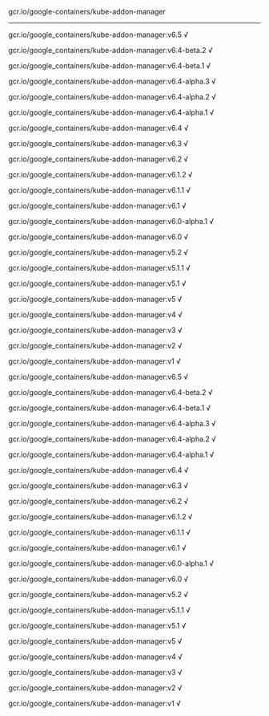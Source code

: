 gcr.io/google-containers/kube-addon-manager 

----
gcr.io/google_containers/kube-addon-manager:v6.5 √

gcr.io/google_containers/kube-addon-manager:v6.4-beta.2 √

gcr.io/google_containers/kube-addon-manager:v6.4-beta.1 √

gcr.io/google_containers/kube-addon-manager:v6.4-alpha.3 √

gcr.io/google_containers/kube-addon-manager:v6.4-alpha.2 √

gcr.io/google_containers/kube-addon-manager:v6.4-alpha.1 √

gcr.io/google_containers/kube-addon-manager:v6.4 √

gcr.io/google_containers/kube-addon-manager:v6.3 √

gcr.io/google_containers/kube-addon-manager:v6.2 √

gcr.io/google_containers/kube-addon-manager:v6.1.2 √

gcr.io/google_containers/kube-addon-manager:v6.1.1 √

gcr.io/google_containers/kube-addon-manager:v6.1 √

gcr.io/google_containers/kube-addon-manager:v6.0-alpha.1 √

gcr.io/google_containers/kube-addon-manager:v6.0 √

gcr.io/google_containers/kube-addon-manager:v5.2 √

gcr.io/google_containers/kube-addon-manager:v5.1.1 √

gcr.io/google_containers/kube-addon-manager:v5.1 √

gcr.io/google_containers/kube-addon-manager:v5 √

gcr.io/google_containers/kube-addon-manager:v4 √

gcr.io/google_containers/kube-addon-manager:v3 √

gcr.io/google_containers/kube-addon-manager:v2 √

gcr.io/google_containers/kube-addon-manager:v1 √

gcr.io/google_containers/kube-addon-manager:v6.5 √

gcr.io/google_containers/kube-addon-manager:v6.4-beta.2 √

gcr.io/google_containers/kube-addon-manager:v6.4-beta.1 √

gcr.io/google_containers/kube-addon-manager:v6.4-alpha.3 √

gcr.io/google_containers/kube-addon-manager:v6.4-alpha.2 √

gcr.io/google_containers/kube-addon-manager:v6.4-alpha.1 √

gcr.io/google_containers/kube-addon-manager:v6.4 √

gcr.io/google_containers/kube-addon-manager:v6.3 √

gcr.io/google_containers/kube-addon-manager:v6.2 √

gcr.io/google_containers/kube-addon-manager:v6.1.2 √

gcr.io/google_containers/kube-addon-manager:v6.1.1 √

gcr.io/google_containers/kube-addon-manager:v6.1 √

gcr.io/google_containers/kube-addon-manager:v6.0-alpha.1 √

gcr.io/google_containers/kube-addon-manager:v6.0 √

gcr.io/google_containers/kube-addon-manager:v5.2 √

gcr.io/google_containers/kube-addon-manager:v5.1.1 √

gcr.io/google_containers/kube-addon-manager:v5.1 √

gcr.io/google_containers/kube-addon-manager:v5 √

gcr.io/google_containers/kube-addon-manager:v4 √

gcr.io/google_containers/kube-addon-manager:v3 √

gcr.io/google_containers/kube-addon-manager:v2 √

gcr.io/google_containers/kube-addon-manager:v1 √

